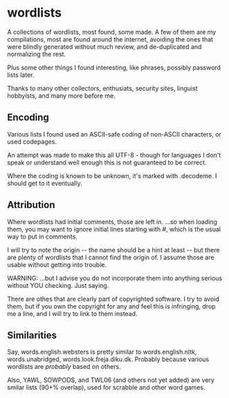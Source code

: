 # wordlists

A collections of wordlists, most found, some made.
A few of them are my compilations, most are found around the internet, 
avoiding the ones that were blindly generated without much review,
and de-duplicated and normalizing the rest.

Plus some other things I found interesting, like phrases, possibly password lists later.

Thanks to many other collectors, enthusiats, security sites, linguist hobbyists, and many more before me.


## Encoding

Various lists I found used an ASCII-safe coding of non-ASCII characters, or used codepages.

An attempt was made to make this all UTF-8 - though for languages I don't speak or understand well enough this is not guaranteed to be correct.

Where the coding is known to be unknown, it's marked with .decodeme.
I should get to it eventually.


## Attribution

Where wordlists had initial comments, those are left in. 
   ...so when loading them, you may want to ignore initial lines starting with #, which is the usual way to put in comments.

I will try to note the origin -- the name should be a hint at least -- but there are plenty of wordlists that I cannot find the origin of.
I assume those are usable without getting into trouble.

WARNING: ...but I advise you do not incorporate them into anything serious without YOU checking. Just saying.

There are othes that are clearly part of copyrighted software. 
I try to avoid them, but if you own the copyright for any and feel this is infringing, drop me a line, and I will try to link to them instead.



## Similarities

Say, words.english.websters is pretty similar to words.english.nltk, words.unabridged, words.look.freja.diku.dk. 
Probably because various wordlists are _probably_ based on others.

Also, YAWL, SOWPODS, and TWL06 (and others not yet added) are very smilar lists (90+% overlap),
used for scrabble and other word games.



